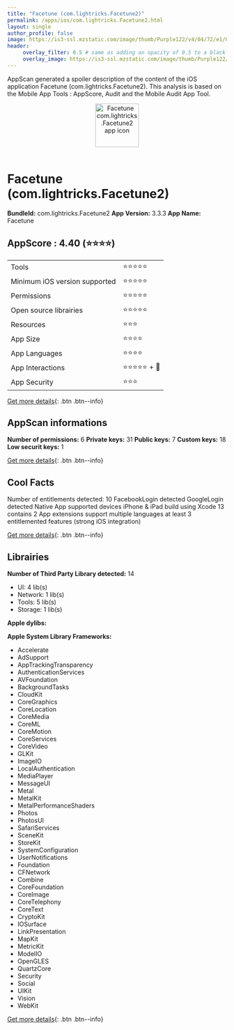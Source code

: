 ```yaml
---
title: "Facetune (com.lightricks.Facetune2)"
permalink: /apps/ios/com.lightricks.Facetune2.html
layout: single
author_profile: false
image: https://is3-ssl.mzstatic.com/image/thumb/Purple122/v4/04/72/e1/0472e10b-611f-f42a-8ea0-052f1a444002/AppIcon-0-1x_U007emarketing-0-7-0-0-sRGB-85-220.png/512x512bb.jpg
header: 
     overlay_filter: 0.5 # same as adding an opacity of 0.5 to a black background
     overlay_image: https://is3-ssl.mzstatic.com/image/thumb/Purple122/v4/04/72/e1/0472e10b-611f-f42a-8ea0-052f1a444002/AppIcon-0-1x_U007emarketing-0-7-0-0-sRGB-85-220.png/512x512bb.jpg
---
```

AppScan generated a spoiler description of the content of the iOS application Facetune (com.lightricks.Facetune2). This analysis is based on the Mobile App Tools : AppScore, Audit and the Mobile Audit App Tool.

  
  
<div style="text-align: center;"><img src="https://is3-ssl.mzstatic.com/image/thumb/Purple122/v4/04/72/e1/0472e10b-611f-f42a-8ea0-052f1a444002/AppIcon-0-1x_U007emarketing-0-7-0-0-sRGB-85-220.png/512x512bb.jpg" width="100" height="100" alt="Facetune com.lightricks.Facetune2 app icon"></div></br>
  
# Facetune (com.lightricks.Facetune2)

**BundleId:** com.lightricks.Facetune2
**App Version:** 3.3.3
**App Name:** Facetune


## AppScore : 4.40 (⭐️⭐️⭐️⭐️) 

<table>
<tr><td> Tools </td><td> ⭐️⭐️⭐️⭐️⭐️ </td></tr>
<tr><td> Minimum iOS version supported </td><td> ⭐️⭐️⭐️⭐️⭐️ </td></tr>
<tr><td> Permissions </td><td> ⭐️⭐️⭐️⭐️⭐️ </td></tr>
<tr><td> Open source librairies </td><td> ⭐️⭐️⭐️⭐️⭐️ </td></tr>
<tr><td> Resources </td><td> ⭐️⭐️⭐️ </td></tr>
<tr><td> App Size </td><td> ⭐️⭐️⭐️⭐️ </td></tr>
<tr><td> App Languages </td><td> ⭐️⭐️⭐️⭐️ </td></tr>
<tr><td> App Interactions </td><td> ⭐️⭐️⭐️⭐️⭐️ + 🌟 </td></tr>
<tr><td> App Security </td><td> ⭐️⭐️⭐️ </td></tr>
</table>

[Get more details](/pricing.html){: .btn .btn--info}  
  
## AppScan informations 

**Number of permissions:** 6
**Private keys:** 31
**Public keys:** 7
**Custom keys:** 18
**Low securit keys:** 1
  
[Get more details](/pricing.html){: .btn .btn--info}

## Cool Facts

Number of entitlements detected: 10
FacebookLogin detected
GoogleLogin detected
Native App
supported devices iPhone & iPad
build using Xcode 13
contains 2 App extensions
support multiple languages
at least 3 entitlemented features (strong iOS integration)
  
[Get more details](/pricing.html){: .btn .btn--info}

## Librairies 
**Number of Third Party Library detected:** 14
- UI: 4 lib(s)
- Network: 1 lib(s)
- Tools: 5 lib(s)
- Storage: 1 lib(s)

**Apple dylibs:**


**Apple System Library Frameworks:**
- Accelerate
- AdSupport
- AppTrackingTransparency
- AuthenticationServices
- AVFoundation
- BackgroundTasks
- CloudKit
- CoreGraphics
- CoreLocation
- CoreMedia
- CoreML
- CoreMotion
- CoreServices
- CoreVideo
- GLKit
- ImageIO
- LocalAuthentication
- MediaPlayer
- MessageUI
- Metal
- MetalKit
- MetalPerformanceShaders
- Photos
- PhotosUI
- SafariServices
- SceneKit
- StoreKit
- SystemConfiguration
- UserNotifications
- Foundation
- CFNetwork
- Combine
- CoreFoundation
- CoreImage
- CoreTelephony
- CoreText
- CryptoKit
- IOSurface
- LinkPresentation
- MapKit
- MetricKit
- ModelIO
- OpenGLES
- QuartzCore
- Security
- Social
- UIKit
- Vision
- WebKit


  
[Get more details](/pricing.html){: .btn .btn--info}

